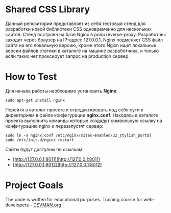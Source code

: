 # Shared CSS Library

Данный репозиторий представляет из себя тестовый стенд для разработки новой 
библиотеки CSS одновременно для нескольких сайтов. Стенд построен на базе 
Nginx в роли reverse-proxy. Разработчик заходит через браузер на IP-адрес 
127.0.0.1, Nginx подменяет CSS файл сайта на его локальную версию, кроме этого
Ngixn ищет локальные версии файлов статики в каталоге на машине разработчика, и 
только если таких нет проксирует запрос на production сервер.

# How to Test

Для начала работы необходимо установить **Nginx**:
```
sudo apt-get install nginx
``` 
Перейти в каталог проекта и отредактировать под себя пути к директориям в файле
конфигурации **nginx.conf**.
Находясь в каталоге проекта выполнить команды которые создадут символьную ссылку
 на конфигурацию nginx и перезапустят сервер:
```
sudo ln -s nginx.conf /etc/nginx/sites-enabled/32_stylish_portal
sudo /etc/init.d/nginx restart
```
Сайты будут доступны по ссылкам:
* [http://127.0.0.1:8011](http://127.0.0.1:8011)
* [http://127.0.0.1:8012](http://127.0.0.1:8012)

# Project Goals

The code is written for educational purposes. Training course for web-developers - [DEVMAN.org](https://devman.org)
